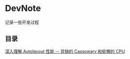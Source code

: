 # DevNote
记录一些开发过程

## 目录
[深入理解 Autolayout 性能 -- 背锅的 Cassowary 和偷懒的 CPU](https://github.com/nangege/DevNotes/blob/master/notes/深入理解%20Autolayout%20与列表性能%20--%20背锅的%20Cassowary%20和偷懒的%20CPU.md)
